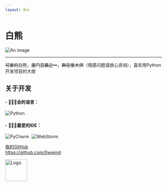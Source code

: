 ```yaml
---
layout: doc
---
```

# 白熊
![An image](http://q1.qlogo.cn/g?b=qq&nk=2797512412&s=160)
_________________
~~可爱的~~白熊，~~厦门恶霸之一~~，~~群恋爱大师~~（情感问题请放心咨询），喜欢用Python开发项目的大佬
## 关于开发

#### - **👨🏻‍💻会的语言**：
<p>
<img src="https://img.shields.io/badge/-Python-A9A9A9?logo=Python&logoColor=3776AB" alt="Python" style="display: inline-block;" />&nbsp;
</p>

#### - **👨🏻‍💻最爱的IDE**：
<p>
<img src="https://img.shields.io/badge/-PyCharm-C0C0C0?logo=PyCharm&logoColor=000" alt="PyCharm" style="display: inline-block;" />&nbsp;
<img src="https://img.shields.io/badge/-WebStorm-000?logo=WebStorm&logoColor=FFF" alt="WebStorm" style="display: inline-block;" />&nbsp;
</p>

<style src="/.vitepress/theme/style/linkcard.css"></style>
<div class="linkcard">
  <a href="https://github.com/0wwind" target="_blank">
    <p class="description">我的GitHub<br><span>https://github.com/0wwind</span></p>
    <div class="logo">
        <img alt="Logo" width="70px" height="70px" src="https://vitepress.yiov.top/logo.png" />
    </div>
  </a>
</div>